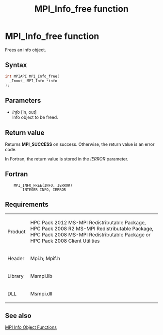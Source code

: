 ﻿---
title: MPI_Info_free function
TOCTitle: MPI_Info_free function
ms:assetid: 2ecb355c-9739-4d20-8cb5-ef17a1c3c156
ms:mtpsurl: https://msdn.microsoft.com/en-us/library/Dn473412(v=VS.85)
ms:contentKeyID: 59360948
ms.date: 03/28/2018
mtps_version: v=VS.85
f1_keywords:
- MPI_INFO_FREE
- mpif/MPI_Info_free
- mpi/MPI_INFO_FREE
dev_langs:
- C++
- C
---

# MPI\_Info\_free function

Frees an info object.

## Syntax

``` c++
int MPIAPI MPI_Info_free(
  _Inout_ MPI_Info *info
);
```

## Parameters

  - *info* \[in, out\]  
    Info object to be freed.

## Return value

Returns **MPI\_SUCCESS** on success. Otherwise, the return value is an error code.

In Fortran, the return value is stored in the *IERROR* parameter.

## Fortran

``` FORTRAN
    MPI_INFO_FREE(INFO, IERROR)
        INTEGER INFO, IERROR
```

## Requirements

<table>
<colgroup>
<col/>
<col/>
</colgroup>
<tbody>
<tr class="odd">
<td><p>Product</p></td>
<td><p>HPC Pack 2012 MS-MPI Redistributable Package, HPC Pack 2008 R2 MS-MPI Redistributable Package, HPC Pack 2008 MS-MPI Redistributable Package or HPC Pack 2008 Client Utilities</p></td>
</tr>
<tr class="even">
<td><p>Header</p></td>
<td>Mpi.h;
Mpif.h</td>
</tr>
<tr class="odd">
<td><p>Library</p></td>
<td>Msmpi.lib</td>
</tr>
<tr class="even">
<td><p>DLL</p></td>
<td>Msmpi.dll</td>
</tr>
</tbody>
</table>


## See also

[MPI Info Object Functions](mpi-info-object-functions.md)

